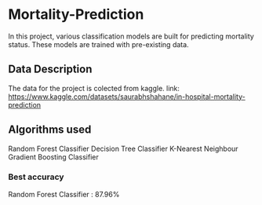 # Mortality-Prediction  
In this project, various classification models are built for predicting mortality status. These models are trained with pre-existing data.
## Data Description
The data for the project is colected from kaggle. link: https://www.kaggle.com/datasets/saurabhshahane/in-hospital-mortality-prediction
## Algorithms used
Random Forest Classifier
Decision Tree Classifier
K-Nearest Neighbour
Gradient Boosting Classifier
### Best accuracy
Random Forest Classifier : 87.96%
